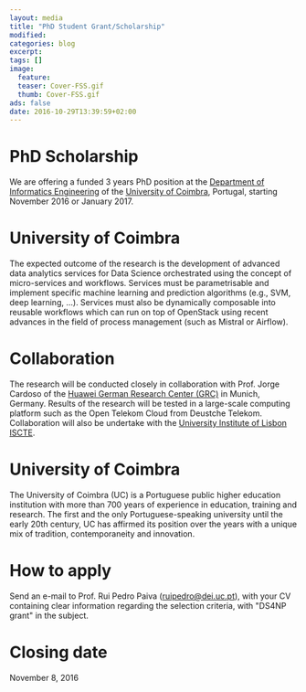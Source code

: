 ```yaml
---
layout: media
title: "PhD Student Grant/Scholarship"
modified:
categories: blog
excerpt:
tags: []
image:
  feature:
  teaser: Cover-FSS.gif
  thumb: Cover-FSS.gif
ads: false
date: 2016-10-29T13:39:59+02:00
---
```


# PhD Scholarship
We are offering a funded 3 years PhD position at the [Department of Informatics Engineering](http://www.uc.pt/fctuc/dei/) of the [University of Coimbra](http://www.uc.pt), Portugal, starting November 2016 or January 2017.

# University of Coimbra
The expected outcome of the research is the development of advanced data analytics services for Data Science orchestrated using the concept of micro-services and workflows. Services must be parametrisable and implement specific machine learning and prediction algorithms (e.g., SVM, deep learning, ...). Services must also be dynamically composable into reusable workflows which can run on top of OpenStack using recent advances in the field of process management (such as Mistral or Airflow).

# Collaboration
The research will be conducted closely in collaboration with Prof. Jorge Cardoso of the [Huawei German Research Center (GRC)](https://www.huawei.eu/research-and-innovation) in Munich, Germany. Results of the research will be tested in a large-scale computing platform such as the Open Telekom Cloud from Deustche Telekom. Collaboration will also be undertake with the [University Institute of Lisbon ISCTE](http://iscte-iul.pt/home.aspx). 

# University of Coimbra
The University of Coimbra (UC) is a Portuguese public higher education institution with more than 700 years of experience in education, training and research. The first and the only Portuguese-speaking university until the early 20th century, UC has affirmed its position over the years with a unique mix of tradition, contemporaneity and innovation.

# How to apply
Send an e-mail to Prof. Rui Pedro Paiva (ruipedro@dei.uc.pt), with your CV containing clear information regarding the selection criteria, with "DS4NP grant" in the subject.

# Closing date
November 8, 2016
